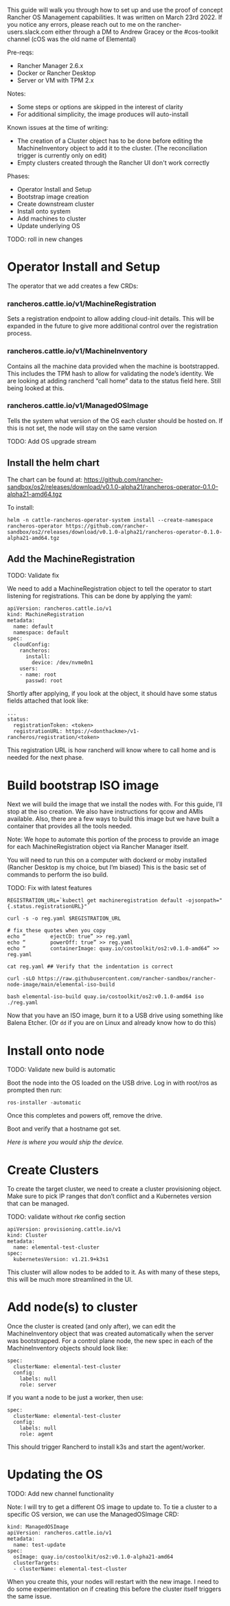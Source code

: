 This guide will walk you through how to set up and use the proof of concept Rancher OS Management capabilities. It was written on March 23rd 2022. If you notice any errors, please reach out to me on the rancher-users.slack.com either through a DM to Andrew Gracey or the #cos-toolkit channel (cOS was the old name of Elemental)

Pre-reqs:

-	Rancher Manager 2.6.x
-	Docker or Rancher Desktop
-	Server or VM with TPM 2.x

Notes:
-	Some steps or options are skipped in the interest of clarity
-	For additional simplicity, the image produces will auto-install

Known issues at the time of writing:
-	The creation of a Cluster object has to be done before editing the MachineInventory object to add it to the cluster. (The reconciliation trigger is currently only on edit)
- Empty clusters created through the Rancher UI don't work correctly


Phases:
-	Operator Install and Setup
-	Bootstrap image creation
-	Create downstream cluster 
-	Install onto system
-	Add machines to cluster
-	Update underlying OS


TODO: roll in new changes

# Operator Install and Setup

The operator that we add creates a few CRDs:

### rancheros.cattle.io/v1/MachineRegistration
Sets a registration endpoint to allow adding cloud-init details. This will be expanded in the future to give more additional control over the registration process.

### rancheros.cattle.io/v1/MachineInventory
Contains all the machine data provided when the machine is bootstrapped. This includes the TPM hash to allow for validating the node’s identity.
We are looking at adding rancherd “call home” data to the status field here. Still being looked at this.

### rancheros.cattle.io/v1/ManagedOSImage
Tells the system what version of the OS each cluster should be hosted on. If this is not set, the node will stay on the same version 

TODO: Add OS upgrade stream 

## Install the helm chart

The chart can be found at: https://github.com/rancher-sandbox/os2/releases/download/v0.1.0-alpha21/rancheros-operator-0.1.0-alpha21-amd64.tgz 

To install:
```
helm -n cattle-rancheros-operator-system install --create-namespace rancheros-operator https://github.com/rancher-sandbox/os2/releases/download/v0.1.0-alpha21/rancheros-operator-0.1.0-alpha21-amd64.tgz
```

## Add the MachineRegistration 

TODO: Validate fix

We need to add a MachineRegistration object to tell the operator to start listening for registrations. This can be done by applying the yaml:
```
apiVersion: rancheros.cattle.io/v1
kind: MachineRegistration
metadata:
  name: default
  namespace: default
spec:
  cloudConfig:
    rancheros:
      install:
        device: /dev/nvme0n1
    users:
    - name: root
      passwd: root
```

Shortly after applying, if you look at the object, it should have some status fields attached that look like:
```
...
status:
  registrationToken: <token>
  registrationURL: https://<donthackme>/v1-rancheros/registration/<token>
```

This registration URL is how rancherd will know where to call home and is needed for the next phase. 

# Build bootstrap ISO image

Next we will build the image that we install the nodes with. For this guide, I’ll stop at the iso creation. We also have instructions for qcow and AMIs available. Also, there are a few ways to build this image but we have built a container that provides all the tools needed. 

Note: We hope to automate this portion of the process to provide an image for each MachineRegistration object via Rancher Manager itself.

You will need to run this on a computer with dockerd or moby installed (Rancher Desktop is my choice, but I’m biased)
This is the basic set of commands to perform the iso build.


TODO: Fix with latest features

```
REGISTRATION_URL=`kubectl get machineregistration default -ojsonpath="{.status.registrationURL}"`

curl -s -o reg.yaml $REGISTRATION_URL

# fix these quotes when you copy
echo “        ejectCD: true” >> reg.yaml
echo “        powerOff: true” >> reg.yaml
echo “        containerImage: quay.io/costoolkit/os2:v0.1.0-amd64” >> reg.yaml

cat reg.yaml ## Verify that the indentation is correct

curl -sLO https://raw.githubusercontent.com/rancher-sandbox/rancher-node-image/main/elemental-iso-build

bash elemental-iso-build quay.io/costoolkit/os2:v0.1.0-amd64 iso ./reg.yaml
```

Now that you have an ISO image, burn it to a USB drive using something like Balena Etcher. (Or `dd` if you are on Linux and already know how to do this)

# Install onto node

TODO: Validate new build is automatic

Boot the node into the OS loaded on the USB drive. Log in with root/ros as prompted then run:
```
ros-installer -automatic
```

Once this completes and powers off, remove the drive. 

Boot and verify that a hostname got set.

*Here is where you would ship the device.*

# Create Clusters

To create the target cluster, we need to create a cluster provisioning object. Make sure to pick IP ranges that don’t conflict and a Kubernetes version that can be managed. 

TODO: validate without rke config section

```
apiVersion: provisioning.cattle.io/v1
kind: Cluster
metadata:
  name: elemental-test-cluster
spec:
  kubernetesVersion: v1.21.9+k3s1
```

This cluster will allow nodes to be added to it. As with many of these steps, this will be much more streamlined in the UI.

# Add node(s) to cluster

Once the cluster is created (and only after), we can edit the MachineInventory object that was created automatically when the server was bootstrapped.
For a control plane node, the new spec in each of the MachineInventory objects should look like: 

```
spec:
  clusterName: elemental-test-cluster
  config:
    labels: null
    role: server
```

If you want a node to be just a worker, then use:

```
spec:
  clusterName: elemental-test-cluster
  config:
    labels: null
    role: agent
```

This should trigger Rancherd to install k3s and start the agent/worker. 

# Updating the OS


TODO: Add new channel functionality

Note: I will try to get a different OS image to update to.
To tie a cluster to a specific OS version, we can use the ManagedOSImage CRD:

```
kind: ManagedOSImage
apiVersion: rancheros.cattle.io/v1
metadata:
  name: test-update
spec:
  osImage: quay.io/costoolkit/os2:v0.1.0-alpha21-amd64
  clusterTargets:
  - clusterName: elemental-test-cluster
```

When you create this, your nodes will restart with the new image. I need to do some experimentation on if creating this before the cluster itself triggers the same issue.